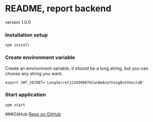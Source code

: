 # README, report backend
version 1.0.0

### Installation setup
```
npm install
```

### Create environment variable

Create an environment variable, it should be a long string, but you can choose any string you want.

```
export JWT_SECRET='LongSecret1234509876CanBeAnythingButShouldB'
```

### Start application

```
npm start
```

###GitHub
[Repo on GitHub](https://github.com/DavidJeppsson/report-jsramverk-backend)
